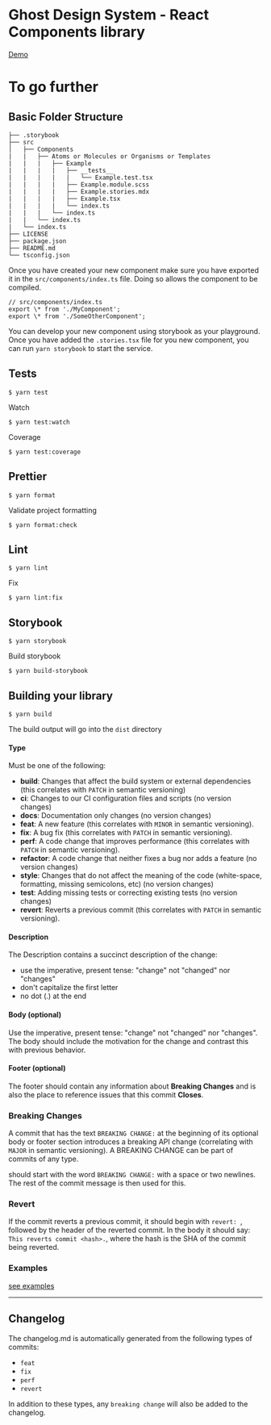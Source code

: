 # Ghost Design System - React Components library

[Demo](https://charlescoqueret.github.io/ghost-design-system/)

# To go further

## Basic Folder Structure

```
├── .storybook
├── src
│   ├── Components
|   |   ├── Atoms or Molecules or Organisms or Templates
|   |   |   ├── Example
|   |   |   |   ├── __tests__
|   |   |   |   |   └── Example.test.tsx
|   |   |   |   ├── Example.module.scss
|   |   |   |   ├── Example.stories.mdx
|   |   |   |   ├── Example.tsx
|   |   |   |   └── index.ts
|   |   |   └── index.ts
|   |   └── index.ts
|   └── index.ts
├── LICENSE
├── package.json
├── README.md
└── tsconfig.json
```

Once you have created your new component make sure you have exported it in the `src/components/index.ts` file. Doing so allows the component to be compiled.

```tsx
// src/components/index.ts
export \* from './MyComponent';
export \* from './SomeOtherComponent';
```

You can develop your new component using storybook as your playground. Once you have added the `.stories.tsx` file for you new component, you can run `yarn storybook` to start the service.

## Tests

```console
$ yarn test
```

Watch

```console
$ yarn test:watch
```

Coverage

```console
$ yarn test:coverage
```

## Prettier

```console
$ yarn format
```

Validate project formatting

```console
$ yarn format:check
```

## Lint

```console
$ yarn lint
```

Fix

```console
$ yarn lint:fix
```

## Storybook

```console
$ yarn storybook
```

Build storybook

```console
$ yarn build-storybook
```

## Building your library

```console
$ yarn build
```

The build output will go into the `dist` directory

#### Type

Must be one of the following:

- **build**: Changes that affect the build system or external dependencies (this correlates with `PATCH` in semantic versioning)
- **ci**: Changes to our CI configuration files and scripts (no version changes)
- **docs**: Documentation only changes (no version changes)
- **feat**: A new feature (this correlates with `MINOR` in semantic versioning).
- **fix**: A bug fix (this correlates with `PATCH` in semantic versioning).
- **perf**: A code change that improves performance (this correlates with `PATCH` in semantic versioning).
- **refactor**: A code change that neither fixes a bug nor adds a feature (no version changes)
- **style**: Changes that do not affect the meaning of the code (white-space, formatting, missing semicolons, etc) (no version changes)
- **test**: Adding missing tests or correcting existing tests (no version changes)
- **revert**: Reverts a previous commit (this correlates with `PATCH` in semantic versioning).

#### Description

The Description contains a succinct description of the change:

- use the imperative, present tense: "change" not "changed" nor "changes"
- don't capitalize the first letter
- no dot (.) at the end

#### Body (optional)

Use the imperative, present tense: "change" not "changed" nor "changes".
The body should include the motivation for the change and contrast this with previous behavior.

#### Footer (optional)

The footer should contain any information about **Breaking Changes** and is also the place to
reference issues that this commit **Closes**.

### Breaking Changes

A commit that has the text `BREAKING CHANGE:` at the beginning of its optional body or footer section introduces a breaking API change (correlating with `MAJOR` in semantic versioning). A BREAKING CHANGE can be part of commits of any type.

should start with the word `BREAKING CHANGE:` with a space or two newlines. The rest of the commit message is then used for this.

### Revert

If the commit reverts a previous commit, it should begin with `revert: `, followed by the header of the reverted commit. In the body it should say: `This reverts commit <hash>.`, where the hash is the SHA of the commit being reverted.

### Examples

[see examples](https://www.conventionalcommits.org/en/v1.0.0/#examples)

---

## Changelog

The changelog.md is automatically generated from the following types of commits:

- `feat`
- `fix`
- `perf`
- `revert`

In addition to these types, any `breaking change` will also be added to the changelog.
